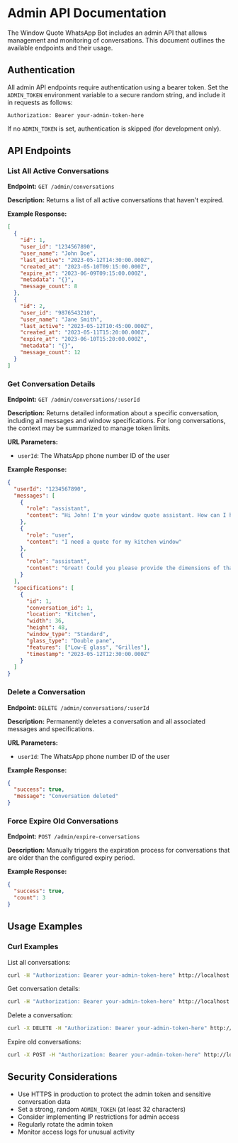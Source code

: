 # Admin API Documentation

The Window Quote WhatsApp Bot includes an admin API that allows management and monitoring of conversations. This document outlines the available endpoints and their usage.

## Authentication

All admin API endpoints require authentication using a bearer token. Set the `ADMIN_TOKEN` environment variable to a secure random string, and include it in requests as follows:

```
Authorization: Bearer your-admin-token-here
```

If no `ADMIN_TOKEN` is set, authentication is skipped (for development only).

## API Endpoints

### List All Active Conversations

**Endpoint:** `GET /admin/conversations`

**Description:** Returns a list of all active conversations that haven't expired.

**Example Response:**
```json
[
  {
    "id": 1,
    "user_id": "1234567890",
    "user_name": "John Doe",
    "last_active": "2023-05-12T14:30:00.000Z",
    "created_at": "2023-05-10T09:15:00.000Z",
    "expire_at": "2023-06-09T09:15:00.000Z",
    "metadata": "{}",
    "message_count": 8
  },
  {
    "id": 2,
    "user_id": "9876543210",
    "user_name": "Jane Smith",
    "last_active": "2023-05-12T10:45:00.000Z",
    "created_at": "2023-05-11T15:20:00.000Z",
    "expire_at": "2023-06-10T15:20:00.000Z",
    "metadata": "{}",
    "message_count": 12
  }
]
```

### Get Conversation Details

**Endpoint:** `GET /admin/conversations/:userId`

**Description:** Returns detailed information about a specific conversation, including all messages and window specifications. For long conversations, the context may be summarized to manage token limits.

**URL Parameters:**
- `userId`: The WhatsApp phone number ID of the user

**Example Response:**
```json
{
  "userId": "1234567890",
  "messages": [
    {
      "role": "assistant",
      "content": "Hi John! I'm your window quote assistant. How can I help you today?"
    },
    {
      "role": "user",
      "content": "I need a quote for my kitchen window"
    },
    {
      "role": "assistant",
      "content": "Great! Could you please provide the dimensions of that kitchen window? I'll need the width and height in inches."
    }
  ],
  "specifications": [
    {
      "id": 1,
      "conversation_id": 1,
      "location": "Kitchen",
      "width": 36,
      "height": 48,
      "window_type": "Standard",
      "glass_type": "Double pane",
      "features": ["Low-E glass", "Grilles"],
      "timestamp": "2023-05-12T12:30:00.000Z"
    }
  ]
}
```

### Delete a Conversation

**Endpoint:** `DELETE /admin/conversations/:userId`

**Description:** Permanently deletes a conversation and all associated messages and specifications.

**URL Parameters:**
- `userId`: The WhatsApp phone number ID of the user

**Example Response:**
```json
{
  "success": true,
  "message": "Conversation deleted"
}
```

### Force Expire Old Conversations

**Endpoint:** `POST /admin/expire-conversations`

**Description:** Manually triggers the expiration process for conversations that are older than the configured expiry period.

**Example Response:**
```json
{
  "success": true,
  "count": 3
}
```

## Usage Examples

### Curl Examples

List all conversations:
```bash
curl -H "Authorization: Bearer your-admin-token-here" http://localhost:3000/admin/conversations
```

Get conversation details:
```bash
curl -H "Authorization: Bearer your-admin-token-here" http://localhost:3000/admin/conversations/1234567890
```

Delete a conversation:
```bash
curl -X DELETE -H "Authorization: Bearer your-admin-token-here" http://localhost:3000/admin/conversations/1234567890
```

Expire old conversations:
```bash
curl -X POST -H "Authorization: Bearer your-admin-token-here" http://localhost:3000/admin/expire-conversations
```

## Security Considerations

- Use HTTPS in production to protect the admin token and sensitive conversation data
- Set a strong, random `ADMIN_TOKEN` (at least 32 characters)
- Consider implementing IP restrictions for admin access
- Regularly rotate the admin token
- Monitor access logs for unusual activity